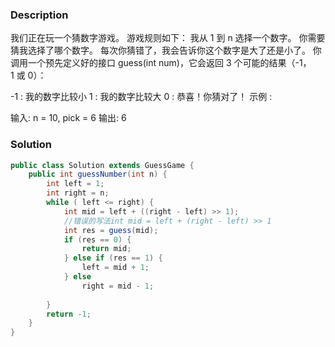 ### Description
我们正在玩一个猜数字游戏。 游戏规则如下：
我从 1 到 n 选择一个数字。 你需要猜我选择了哪个数字。
每次你猜错了，我会告诉你这个数字是大了还是小了。
你调用一个预先定义好的接口 guess(int num)，它会返回 3 个可能的结果（-1，1 或 0）：

-1 : 我的数字比较小
 1 : 我的数字比较大
 0 : 恭喜！你猜对了！
示例 :

输入: n = 10, pick = 6
输出: 6



### Solution
```java
public class Solution extends GuessGame {
    public int guessNumber(int n) {
        int left = 1;
        int right = n;
        while ( left <= right) {
            int mid = left + ((right - left) >> 1);	
			//错误的写法int mid = left + (right - left) >> 1
            int res = guess(mid);
            if (res == 0) {
                return mid;
            } else if (res == 1) {
                left = mid + 1;
            } else 
                right = mid - 1;
                
        }
        return -1;
    }
}
```